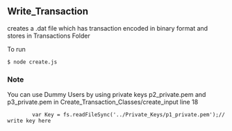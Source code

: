 ## Write_Transaction
creates a .dat file which has transaction encoded in binary format and stores in Transactions Folder

To run
```
$ node create.js
```
### Note
You can use Dummy Users by using private keys p2_private.pem and p3_private.pem in Create_Transaction_Classes/create_input line 18
```
        var Key = fs.readFileSync('../Private_Keys/p1_private.pem');// write key here
```
        
